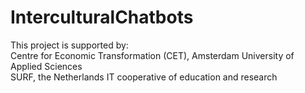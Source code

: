 # InterculturalChatbots
This project is supported by:<BR>
Centre for Economic Transformation (CET), Amsterdam University of Applied Sciences<BR>
SURF, the Netherlands IT cooperative of education and research<BR>
